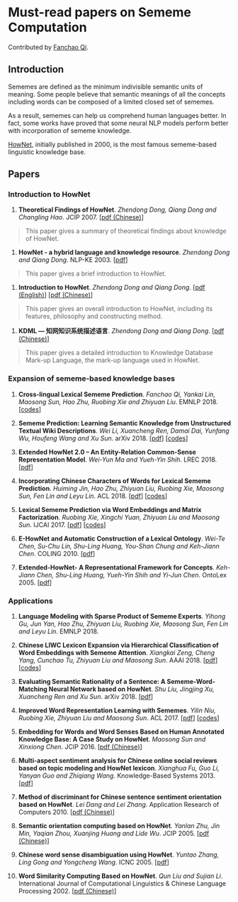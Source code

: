 # Must-read papers on Sememe Computation

Contributed by [Fanchao Qi](https://github.com/Fanchao-Qi).

## Introduction

Sememes are defined as the minimum indivisible semantic units of meaning. Some people believe that semantic meanings of all the concepts including words can be composed of a limited closed set of sememes. 

As a result, sememes can help us comprehend human languages better. In fact, some works have proved that some neural NLP models perform better with incorporation of sememe knowledge.

[HowNet](http://www.keenage.com/), initially published in 2000, is the most famous sememe-based linguistic knowledge base.


## Papers
### Introduction to HowNet
1. **Theoretical Findings of HowNet**. *Zhendong Dong, Qiang Dong and Changling Hao*. JCIP 2007. [[pdf (Chinese)](http://jcip.cipsc.org.cn/CN/article/downloadArticleFile.do?attachType=PDF&id=802)]

 > This paper gives a summary of theoretical findings about knowledge of HowNet.

1. **HowNet - a hybrid language and knowledge resource**. *Zhendong Dong and Qiang Dong*. NLP-KE 2003. [[pdf](https://ieeexplore.ieee.org/stamp/stamp.jsp?arnumber=1276017)]
 
 > This paper gives a brief introduction to HowNet.

1. **Introduction to HowNet**. *Zhendong Dong and Qiang Dong*. [[pdf (English)](http://www.keenage.com/Theory%20and%20practice%20of%20HowNet/04.pdf)] [[pdf (Chinese)](http://www.keenage.com/Theory%20and%20practice%20of%20HowNet/03.pdf)]
 
 > This paper gives an overall introduction to HowNet, including its features, philosophy and constructing method.

1. **KDML — 知网知识系统描述语言**. *Zhendong Dong and Qiang Dong*. [[pdf (Chinese)](http://www.keenage.com/Theory%20and%20practice%20of%20HowNet/07.pdf)]
 
 > This paper gives a detailed introduction to Knowledge Database Mark-up Language, the mark-up language used in HowNet.


### Expansion of sememe-based knowledge bases
1. **Cross-lingual Lexical Sememe Prediction**. *Fanchao Qi, Yankai Lin, Maosong Sun, Hao Zhu, Ruobing Xie and Zhiyuan Liu*. EMNLP 2018. [[codes](https://github.com/thunlp/CL-SP)]

1. **Sememe Prediction: Learning Semantic Knowledge from Unstructured Textual Wiki Descriptions**. *Wei Li, Xuancheng Ren, Damai Dai, Yunfang Wu, Houfeng Wang and Xu Sun*. arXiv 2018. [[pdf](https://arxiv.org/pdf/1808.05437)] [[codes](https://github.com/lancopku/Sememe_prediction)]

1. **Extended HowNet 2.0 – An Entity-Relation Common-Sense Representation Model**. *Wei-Yun Ma and Yueh-Yin Shih*. LREC 2018. [[pdf](http://www.lrec-conf.org/proceedings/lrec2018/pdf/547.pdf)]

1. **Incorporating Chinese Characters of Words for Lexical Sememe Prediction**. *Huiming Jin, Hao Zhu, Zhiyuan Liu, Ruobing Xie, Maosong Sun, Fen Lin and Leyu Lin*. ACL 2018. [[pdf](https://arxiv.org/pdf/1806.06349)] [[codes](https://github.com/thunlp/Character-enhanced-Sememe-Prediction)]

1. **Lexical Sememe Prediction via Word Embeddings and Matrix Factorization**. *Ruobing Xie, Xingchi Yuan, Zhiyuan Liu and Maosong Sun*. IJCAI 2017. [[pdf](https://www.ijcai.org/proceedings/2017/0587.pdf)] [[codes](https://github.com/thunlp/Sememe_prediction)]

1. **E-HowNet and Automatic Construction of a Lexical Ontology**. *Wei-Te Chen, Su-Chu Lin, Shu-Ling Huang, You-Shan Chung and Keh-Jiann Chen*. COLING 2010. [[pdf](https://aclanthology.info/pdf/C/C10/C10-3012.pdf)]

1. **Extended-HowNet- A Representational Framework for Concepts**. *Keh-Jiann Chen, Shu-Ling Huang, Yueh-Yin Shih and Yi-Jun Chen*. OntoLex 2005. [[pdf](http://www.aclweb.org/anthology/I05-7001)]



### Applications
1. **Language Modeling with Sparse Product of Sememe Experts**. *Yihong Gu, Jun Yan, Hao Zhu, Zhiyuan Liu, Ruobing Xie, Maosong Sun, Fen Lin and Leyu Lin*. EMNLP 2018.

1. **Chinese LIWC Lexicon Expansion via Hierarchical Classification of Word Embeddings with Sememe Attention**. *Xiangkai Zeng, Cheng Yang, Cunchao Tu, Zhiyuan Liu and Maosong Sun*. AAAI 2018. [[pdf](http://nlp.csai.tsinghua.edu.cn/~lzy/publications/aaai2018_cliwc.pdf)] [[codes](https://github.com/thunlp/Auto_CLIWC)]

1. **Evaluating Semantic Rationality of a Sentence: A Sememe-Word-Matching Neural Network based on HowNet**. *Shu Liu, Jingjing Xu, Xuancheng Ren and Xu Sun*. arXiv 2018. [[pdf](https://arxiv.org/pdf/1809.03999)]

1. **Improved Word Representation Learning with Sememes**. *Yilin Niu, Ruobing Xie, Zhiyuan Liu and Maosong Sun*. ACL 2017. [[pdf](http://www.aclweb.org/anthology/P17-1187)] [[codes](https://github.com/thunlp/SE-WRL)]

1. **Embedding for Words and Word Senses Based on Human Annotated
Knowledge Base: A Case Study on HowNet**. *Maosong Sun and Xinxiong Chen*. JCIP 2016. [[pdf (Chinese)](http://jcip.cipsc.org.cn/CN/article/downloadArticleFile.do?attachType=PDF&id=2293)]

1. **Multi-aspect sentiment analysis for Chinese online social reviews based on topic modeling and HowNet lexicon**. *Xianghua Fu, Guo Li, Yanyan Guo and Zhiqiang Wang*. Knowledge-Based Systems 2013. [[pdf](https://ac.els-cdn.com/S0950705112002158/1-s2.0-S0950705112002158-main.pdf?_tid=5984aad5-e966-4a77-8206-23b466b21dae&acdnat=1539766746_e79fd6f8c0250bc3c105ee57b0b60a12)]

1. **Method of discriminant for Chinese sentence sentiment orientation based on HowNet**. *Lei Dang and Lei Zhang*. Application Research of Computers 2010. [[pdf (Chinese)](http://www.arocmag.com/getarticle/?aid=0566ec39f836c6d3)]

1. **Semantic orientation computing based on HowNet**. *Yanlan Zhu, Jin Min, Yaqian Zhou, Xuanjing Huang and Lide Wu*. JCIP 2005. [[pdf (Chinese)](http://jcip.cipsc.org.cn/UserFiles/File/678%E5%9F%BA%E4%BA%8EHowNet%E7%9A%84%E8%AF%8D%E6%B1%87%E8%AF%AD%E4%B9%89%E5%80%BE%E5%90%91%E8%AE%A1%E7%AE%97_%E6%9C%B1%E5%AB%A3%E5%B2%9A.pdf)]

1. **Chinese word sense disambiguation using HowNet**. *Yuntao Zhang, Ling Gong and Yongcheng Wang*. ICNC 2005. [[pdf](https://link.springer.com/content/pdf/10.1007%2F11539087_123.pdf)]


1. **Word Similarity Computing Based on HowNet**. *Qun Liu and Sujian Li*. International Journal of Computational Linguistics & Chinese Language Processing 2002. [[pdf (Chinese)](http://sewm.pku.edu.cn/QA/reference/hownet/WordSimilarity/%A1%B6%BB%F9%D3%DA%A3%BC%D6%AA%CD%F8%A3%BE%B5%C4%B4%CA%BB%E3%D3%EF%D2%E5%CF%E0%CB%C6%B6%C8%BC%C6%CB%E3%A1%B7%C2%DB%CE%C4.pdf)]






